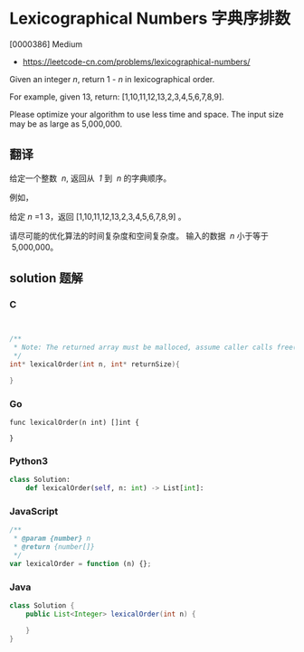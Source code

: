# Lexicographical Numbers 字典序排数

[0000386] Medium

- https://leetcode-cn.com/problems/lexicographical-numbers/

Given an integer _n_, return 1 - _n_ in lexicographical order.

For example, given 13, return: \[1,10,11,12,13,2,3,4,5,6,7,8,9\].

Please optimize your algorithm to use less time and space. The input size may be as large as 5,000,000.

## 翻译

给定一个整数  *n*, 返回从  *1* 到  *n* 的字典顺序。

例如，

给定 _n_ =1 3，返回 \[1,10,11,12,13,2,3,4,5,6,7,8,9\] 。

请尽可能的优化算法的时间复杂度和空间复杂度。 输入的数据  *n* 小于等于  5,000,000。

## solution 题解

### C

```c


/**
 * Note: The returned array must be malloced, assume caller calls free().
 */
int* lexicalOrder(int n, int* returnSize){

}


```

### Go

```golang
func lexicalOrder(n int) []int {

}
```

### Python3

```python
class Solution:
    def lexicalOrder(self, n: int) -> List[int]:

```

### JavaScript

```javascript
/**
 * @param {number} n
 * @return {number[]}
 */
var lexicalOrder = function (n) {};
```

### Java

```java
class Solution {
    public List<Integer> lexicalOrder(int n) {

    }
}
```
